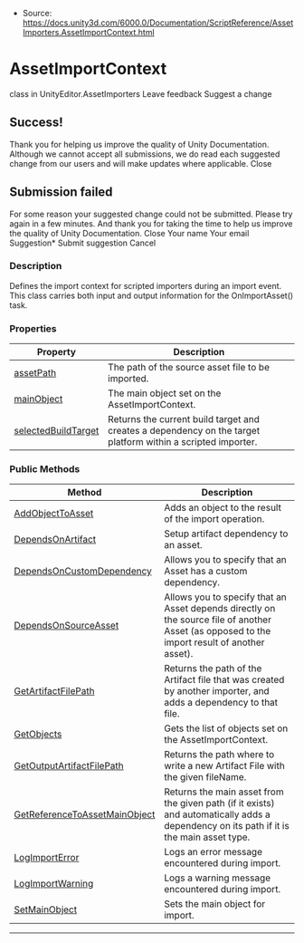 * Source: https://docs.unity3d.com/6000.0/Documentation/ScriptReference/AssetImporters.AssetImportContext.html

# AssetImportContext
class in UnityEditor.AssetImporters
Leave feedback
Suggest a change
## Success!
Thank you for helping us improve the quality of Unity Documentation. Although we cannot accept all submissions, we do read each suggested change from our users and will make updates where applicable.
Close
## Submission failed
For some reason your suggested change could not be submitted. Please <a>try again</a> in a few minutes. And thank you for taking the time to help us improve the quality of Unity Documentation.
Close
Your name Your email Suggestion* Submit suggestion
Cancel
### Description
Defines the import context for scripted importers during an import event.
This class carries both input and output information for the OnImportAsset() task.
### Properties
Property | Description  
---|---  
[assetPath](https://docs.unity3d.com/6000.0/Documentation/ScriptReference/AssetImporters.AssetImportContext-assetPath.html) | The path of the source asset file to be imported.  
[mainObject](https://docs.unity3d.com/6000.0/Documentation/ScriptReference/AssetImporters.AssetImportContext-mainObject.html) | The main object set on the AssetImportContext.  
[selectedBuildTarget](https://docs.unity3d.com/6000.0/Documentation/ScriptReference/AssetImporters.AssetImportContext-selectedBuildTarget.html) | Returns the current build target and creates a dependency on the target platform within a scripted importer.  
### Public Methods
Method | Description  
---|---  
[AddObjectToAsset](https://docs.unity3d.com/6000.0/Documentation/ScriptReference/AssetImporters.AssetImportContext.AddObjectToAsset.html) | Adds an object to the result of the import operation.  
[DependsOnArtifact](https://docs.unity3d.com/6000.0/Documentation/ScriptReference/AssetImporters.AssetImportContext.DependsOnArtifact.html) | Setup artifact dependency to an asset.  
[DependsOnCustomDependency](https://docs.unity3d.com/6000.0/Documentation/ScriptReference/AssetImporters.AssetImportContext.DependsOnCustomDependency.html) | Allows you to specify that an Asset has a custom dependency.  
[DependsOnSourceAsset](https://docs.unity3d.com/6000.0/Documentation/ScriptReference/AssetImporters.AssetImportContext.DependsOnSourceAsset.html) | Allows you to specify that an Asset depends directly on the source file of another Asset (as opposed to the import result of another asset).  
[GetArtifactFilePath](https://docs.unity3d.com/6000.0/Documentation/ScriptReference/AssetImporters.AssetImportContext.GetArtifactFilePath.html) | Returns the path of the Artifact file that was created by another importer, and adds a dependency to that file.  
[GetObjects](https://docs.unity3d.com/6000.0/Documentation/ScriptReference/AssetImporters.AssetImportContext.GetObjects.html) | Gets the list of objects set on the AssetImportContext.  
[GetOutputArtifactFilePath](https://docs.unity3d.com/6000.0/Documentation/ScriptReference/AssetImporters.AssetImportContext.GetOutputArtifactFilePath.html) | Returns the path where to write a new Artifact File with the given fileName.  
[GetReferenceToAssetMainObject](https://docs.unity3d.com/6000.0/Documentation/ScriptReference/AssetImporters.AssetImportContext.GetReferenceToAssetMainObject.html) | Returns the main asset from the given path (if it exists) and automatically adds a dependency on its path if it is the main asset type.  
[LogImportError](https://docs.unity3d.com/6000.0/Documentation/ScriptReference/AssetImporters.AssetImportContext.LogImportError.html) | Logs an error message encountered during import.  
[LogImportWarning](https://docs.unity3d.com/6000.0/Documentation/ScriptReference/AssetImporters.AssetImportContext.LogImportWarning.html) | Logs a warning message encountered during import.  
[SetMainObject](https://docs.unity3d.com/6000.0/Documentation/ScriptReference/AssetImporters.AssetImportContext.SetMainObject.html) | Sets the main object for import.  
* * *
